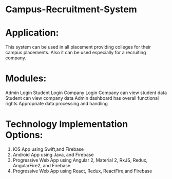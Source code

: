# Campus-Recruitment-System


# Application:
This system can be used in all placement providing colleges for their campus placements. Also it can be used especially for a recruiting company.

# Modules:
Admin Login
Student Login
Company Login
Company can view student data
Student can view company data
Admin dashboard has overall functional rights
Appropriate data processing and handling

# Technology Implementation Options:
1. iOS App using Swift,and Firebase
2. Android App using Java, and Firebase
3. Progressive Web App using Angular 2, Material 2, RxJS, Redux, AngularFire2, and Firebase
4. Progressive Web App using React, Redux, ReactFire,and Firebase
